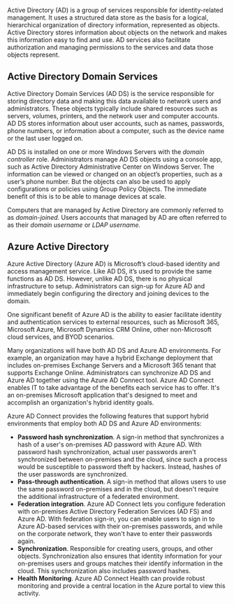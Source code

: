 Active Directory (AD) is a group of services responsible for identity-related management. It uses a structured data store as the basis for a logical, hierarchical organization of directory information, represented as objects. Active Directory stores information about objects on the network and makes this information easy to find and use. AD services also facilitate authorization and managing permissions to the services and data those objects represent.

## Active Directory Domain Services

Active Directory Domain Services (AD DS) is the service responsible for storing directory data and making this data available to network users and administrators. These objects typically include shared resources such as servers, volumes, printers, and the network user and computer accounts. AD DS stores information about user accounts, such as names, passwords, phone numbers, or information about a computer, such as the device name or the last user logged on.

AD DS is installed on one or more Windows Servers with the *domain controller* role. Administrators manage AD DS objects using a console app, such as Active Directory Administrative Center on Windows Server. The information can be viewed or changed on an object’s properties, such as a user’s phone number. But the objects can also be used to apply configurations or policies using Group Policy Objects. The immediate benefit of this is to be able to manage devices at scale.

Computers that are managed by Active Directory are commonly referred to as *domain-joined*. Users accounts that managed by AD are often referred to as their *domain username* or *LDAP username.*

## Azure Active Directory

Azure Active Directory (Azure AD) is Microsoft’s cloud-based identity and access management service. Like AD DS, it’s used to provide the same functions as AD DS. However, unlike AD DS, there is no physical infrastructure to setup. Administrators can sign-up for Azure AD and immediately begin configuring the directory and joining devices to the domain.

One significant benefit of Azure AD is the ability to easier facilitate identity and authentication services to external resources, such as Microsoft 365, Microsoft Azure, Microsoft Dynamics CRM Online, other non-Microsoft cloud services, and BYOD scenarios.

Many organizations will have both AD DS and Azure AD environments. For example, an organization may have a hybrid Exchange deployment that includes on-premises Exchange Servers and a Microsoft 365 tenant that supports Exchange Online. Administrators can synchronize AD DS and Azure AD together using the Azure AD Connect tool. Azure AD Connect enables IT to take advantage of the benefits each service has to offer. It's an on-premises Microsoft application that's designed to meet and accomplish an organization's hybrid identity goals.

Azure AD Connect provides the following features that support hybrid environments that employ both AD DS and Azure AD environments:

 -  **Password hash synchronization**. A sign-in method that synchronizes a hash of a user's on-premises AD password with Azure AD. With password hash synchronization, actual user passwords aren't synchronized between on-premises and the cloud, since such a process would be susceptible to password theft by hackers. Instead, hashes of the user passwords are synchronized.
 -  **Pass-through authentication**. A sign-in method that allows users to use the same password on-premises and in the cloud, but doesn't require the additional infrastructure of a federated environment.
 -  **Federation integration**. Azure AD Connect lets you configure federation with on-premises Active Directory Federation Services (AD FS) and Azure AD. With federation sign-in, you can enable users to sign in to Azure AD-based services with their on-premises passwords, and while on the corporate network, they won't have to enter their passwords again.
 -  **Synchronization**. Responsible for creating users, groups, and other objects. Synchronization also ensures that identity information for your on-premises users and groups matches their identify information in the cloud. This synchronization also includes password hashes.
 -  **Health Monitoring**. Azure AD Connect Health can provide robust monitoring and provide a central location in the Azure portal to view this activity.
